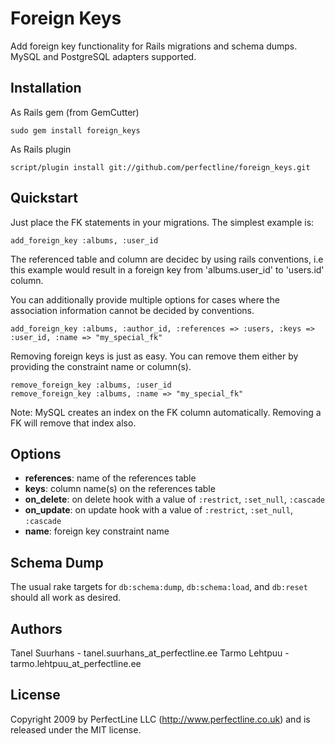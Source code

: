 Foreign Keys 
===================

Add foreign key functionality for Rails migrations and schema dumps.
MySQL and PostgreSQL adapters supported.

Installation
------------

As Rails gem (from GemCutter)

    sudo gem install foreign_keys

As Rails plugin

    script/plugin install git://github.com/perfectline/foreign_keys.git

Quickstart
-------------------

Just place the FK statements in your migrations.  The simplest example is:

    add_foreign_key :albums, :user_id

The referenced table and column are decidec by using rails conventions, i.e this
example would result in a foreign key from 'albums.user_id' to 'users.id' column.

You can additionally provide multiple options for cases where the association information cannot
be decided by conventions.

    add_foreign_key :albums, :author_id, :references => :users, :keys => :user_id, :name => "my_special_fk"

Removing foreign keys is just as easy.
You can remove them either by providing the constraint name or column(s).

    remove_foreign_key :albums, :user_id
    remove_foreign_key :albums, :name => "my_special_fk"

Note: MySQL creates an index on the FK column automatically. Removing a FK will remove that index also.

Options
-------------------

* **references**: name of the references table
* **keys**: column name(s) on the references table
* **on_delete**: on delete hook with a value of `:restrict`, `:set_null`, `:cascade`
* **on_update**: on update hook with a value of `:restrict`, `:set_null`, `:cascade`
* **name**: foreign key constraint name

Schema Dump
---------------

The usual rake targets for `db:schema:dump`, `db:schema:load`, and `db:reset`
should all work as desired.

Authors
---------------

Tanel Suurhans - tanel.suurhans_at_perfectline.ee
Tarmo Lehtpuu - tarmo.lehtpuu_at_perfectline.ee

License
--------------
Copyright 2009 by PerfectLine LLC (<http://www.perfectline.co.uk>) and is released under the MIT license.